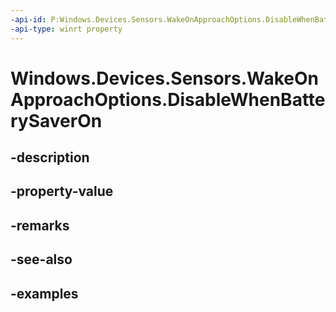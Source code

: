 ```yaml
---
-api-id: P:Windows.Devices.Sensors.WakeOnApproachOptions.DisableWhenBatterySaverOn
-api-type: winrt property
---
```


# Windows.Devices.Sensors.WakeOnApproachOptions.DisableWhenBatterySaverOn

<!--
public bool DisableWhenBatterySaverOn { get; set; }
-->


## -description

## -property-value

## -remarks

## -see-also

## -examples


